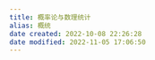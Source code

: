 ```yaml
---
title: 概率论与数理统计
alias: 概统
date created: 2022-10-08 22:26:28
date modified: 2022-11-05 17:06:50
---
```

